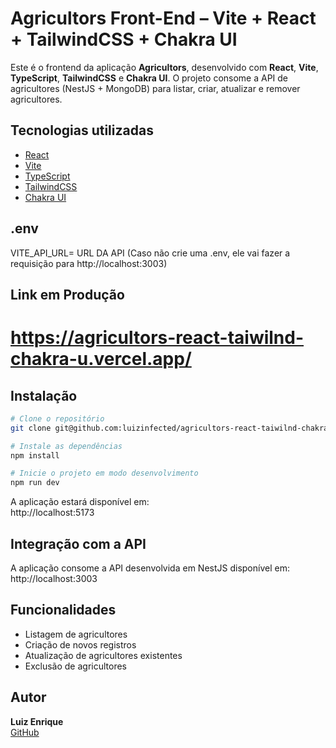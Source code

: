 # Agricultors Front-End – Vite + React + TailwindCSS + Chakra UI

Este é o frontend da aplicação **Agricultors**, desenvolvido com **React**, **Vite**, **TypeScript**, **TailwindCSS** e **Chakra UI**.
O projeto consome a API de agricultores (NestJS + MongoDB) para listar, criar, atualizar e remover agricultores.

## Tecnologias utilizadas

- [React](https://react.dev/)
- [Vite](https://vite.dev/)
- [TypeScript](https://www.typescriptlang.org/)
- [TailwindCSS](https://tailwindcss.com/)
- [Chakra UI](https://chakra-ui.com/)

## .env 
VITE_API_URL= URL DA API (Caso não crie uma .env, ele vai fazer a requisição para http://localhost:3003)

## Link em Produção
# https://agricultors-react-taiwilnd-chakra-u.vercel.app/

## Instalação

```bash
# Clone o repositório
git clone git@github.com:luizinfected/agricultors-react-taiwilnd-chakra-ui.git
```

```bash
# Instale as dependências
npm install

# Inicie o projeto em modo desenvolvimento
npm run dev
```

A aplicação estará disponível em:  
http://localhost:5173

## Integração com a API

A aplicação consome a API desenvolvida em NestJS disponível em:  
http://localhost:3003

## Funcionalidades

- Listagem de agricultores  
- Criação de novos registros  
- Atualização de agricultores existentes  
- Exclusão de agricultores  

## Autor

**Luiz Enrique**  
[GitHub](https://github.com/luizinfected)

